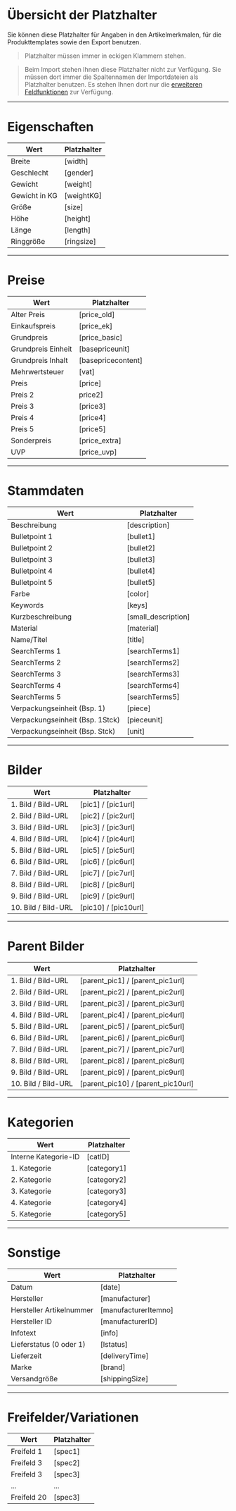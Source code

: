 # Übersicht der Platzhalter

Sie können diese Platzhalter für Angaben in den Artikelmerkmalen, für die Produkttemplates sowie den Export benutzen.

> Platzhalter müssen immer in eckigen Klammern stehen.

> Beim Import stehen Ihnen diese Platzhalter nicht zur Verfügung.
Sie müssen dort immer die Spaltennamen der Importdateien als Platzhalter benutzen.
Es stehen Ihnen dort nur die [erweiteren Feldfunktionen](general/function) zur Verfügung.


***
# Eigenschaften

| Wert | Platzhalter |
| --- | --- |
| Breite | [width] |
| Geschlecht | [gender] |
| Gewicht | [weight] |
| Gewicht in KG | [weightKG] |
| Größe | [size] |
| Höhe | [height] |
| Länge | [length] |
| Ringgröße | [ringsize] |


***
# Preise

| Wert | Platzhalter |
| --- | --- |
| Alter Preis | [price_old] |
| Einkaufspreis | [price_ek] |
| Grundpreis | [price_basic] |
| Grundpreis Einheit | [basepriceunit] |
| Grundpreis Inhalt | [basepricecontent] |
| Mehrwertsteuer | [vat] |
| Preis | [price] |
| Preis 2 | price2] |
| Preis 3 | [price3] |
| Preis 4 | [price4] |
| Preis 5 | [price5] |
| Sonderpreis | [price_extra] |
| UVP | [price_uvp] |


***
# Stammdaten

| Wert | Platzhalter |
| --- | --- |
| Beschreibung | [description] |
| Bulletpoint 1 | [bullet1] |
| Bulletpoint 2 | [bullet2] |
| Bulletpoint 3 | [bullet3] |
| Bulletpoint 4 | [bullet4] |
| Bulletpoint 5 | [bullet5] |
| Farbe | [color] |
| Keywords | [keys] |
| Kurzbeschreibung | [small_description] |
| Material | [material] |
| Name/Titel | [title] |
| SearchTerms 1 | [searchTerms1] |
| SearchTerms 2 | [searchTerms2] |
| SearchTerms 3 | [searchTerms3] |
| SearchTerms 4 | [searchTerms4] |
| SearchTerms 5 | [searchTerms5] |
| Verpackungseinheit (Bsp. 1) | [piece] |
| Verpackungseinheit (Bsp. 1Stck) | [pieceunit] |
| Verpackungseinheit (Bsp. Stck) | [unit] |


***
# Bilder

| Wert | Platzhalter |
| --- | --- |
| 1. Bild / Bild-URL | [pic1] / [pic1url] |
| 2. Bild / Bild-URL | [pic2] / [pic2url] |
| 3. Bild / Bild-URL | [pic3] / [pic3url] |
| 4. Bild / Bild-URL | [pic4] / [pic4url] |
| 5. Bild / Bild-URL | [pic5] / [pic5url] |
| 6. Bild / Bild-URL | [pic6] / [pic6url] |
| 7. Bild / Bild-URL | [pic7] / [pic7url] |
| 8. Bild / Bild-URL | [pic8] / [pic8url] |
| 9. Bild / Bild-URL | [pic9] / [pic9url] |
| 10. Bild / Bild-URL | [pic10] / [pic10url] |


***
# Parent Bilder

| Wert | Platzhalter |
| --- | --- |
| 1. Bild / Bild-URL | [parent_pic1] / [parent_pic1url] |
| 2. Bild / Bild-URL | [parent_pic2] / [parent_pic2url] |
| 3. Bild / Bild-URL | [parent_pic3] / [parent_pic3url] |
| 4. Bild / Bild-URL | [parent_pic4] / [parent_pic4url] |
| 5. Bild / Bild-URL | [parent_pic5] / [parent_pic5url] |
| 6. Bild / Bild-URL | [parent_pic6] / [parent_pic6url] |
| 7. Bild / Bild-URL | [parent_pic7] / [parent_pic7url] |
| 8. Bild / Bild-URL | [parent_pic8] / [parent_pic8url] |
| 9. Bild / Bild-URL | [parent_pic9] / [parent_pic9url] |
| 10. Bild / Bild-URL | [parent_pic10] / [parent_pic10url] |


***
# Kategorien

| Wert | Platzhalter |
| --- | --- |
| Interne Kategorie-ID | [catID] |
| 1. Kategorie | [category1] |
| 2. Kategorie | [category2] |
| 3. Kategorie | [category3] |
| 4. Kategorie | [category4] |
| 5. Kategorie | [category5] |


***
# Sonstige

| Wert | Platzhalter |
| --- | --- |
| Datum | [date] |
| Hersteller | [manufacturer] |
| Hersteller Artikelnummer | [manufacturerItemno] |
| Hersteller ID | [manufacturerID] |
| Infotext | [info] |
| Lieferstatus (0 oder 1) | [lstatus] |
| Lieferzeit | [deliveryTime] |
| Marke | [brand] |
| Versandgröße | [shippingSize]


***
# Freifelder/Variationen

| Wert | Platzhalter |
| --- | --- |
| Freifeld 1 | [spec1] |
| Freifeld 3 | [spec2] |
| Freifeld 3 | [spec3] |
| ... | ... |
| Freifeld 20 | [spec3] |
